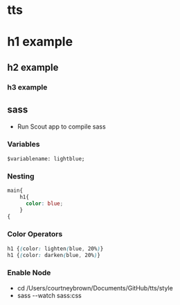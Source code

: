 # tts
<!--Class Example-->
<!--  Always use pound sign for headers-->
# h1 example
## h2 example
### h3 example

## sass
<!--  - creates bullet points in MarkDown-->
- Run Scout app to compile sass
### Variables
`$variablename: lightblue;`
### Nesting
<!--  SCSS allows MarkDown to recognize correct CSS "color" referenced in document-->
```SCSS
main{
    h1{
      color: blue;
    }  
{
```
### Color Operators

```SCSS
h1 {(color: lighten(blue, 20%)}
h1 {(color: darken(blue, 20%)}

```
### Enable Node
<!--  Allows documents to sync without me having to refresh "stop" via Scout-->
- cd /Users/courtneybrown/Documents/GitHub/tts/style
- sass --watch sass:css
<!--  Enter ^ commands into Terminal-->
